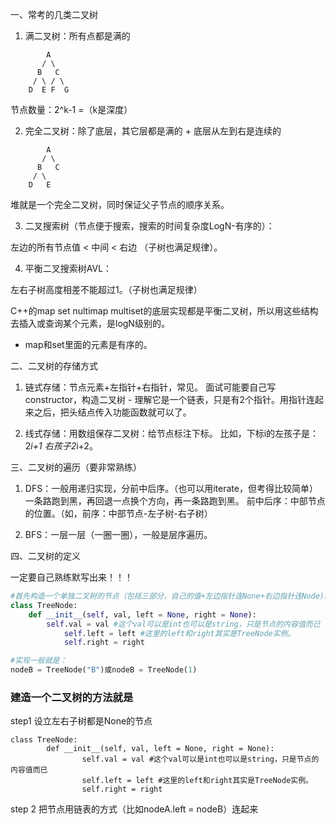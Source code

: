 一、常考的几类二叉树

1. 满二叉树：所有点都是满的
```
        A
       / \
      B   C
     / \ / \
    D  E F  G
```

节点数量：2^k-1 =（k是深度）


2. 完全二叉树：除了底层，其它层都是满的 + 底层从左到右是连续的
```
        A
       / \
      B   C
     / \ 
    D   E
```
堆就是一个完全二叉树，同时保证父子节点的顺序关系。


3. 二叉搜索树（节点便于搜索，搜索的时间复杂度LogN-有序的）：

左边的所有节点值 < 中间 < 右边 （子树也满足规律）。


4. 平衡二叉搜索树AVL：

左右子树高度相差不能超过1。（子树也满足规律）

C++的map set nultimap multiset的底层实现都是平衡二叉树，所以用这些结构去插入或查询某个元素，是logN级别的。
- map和set里面的元素是有序的。


二、二叉树的存储方式

1. 链式存储：节点元素+左指针+右指针，常见。
面试可能要自己写constructor，构造二叉树 - 理解它是一个链表，只是有2个指针。用指针连起来之后，把头结点传入功能函数就可以了。

2. 线式存储：用数组保存二叉树：给节点标注下标。
 比如，下标i的左孩子是：2*i+1 右孩子2*i+2。


三、二叉树的遍历（要非常熟练）

1. DFS：一般用递归实现，分前中后序。（也可以用iterate，但考得比较简单）
一条路跑到黑，再回退一点换个方向，再一条路跑到黑。
前中后序：中部节点的位置。（如，前序：中部节点-左子树-右子树）

2. BFS：一层一层（一圈一圈），一般是层序遍历。


四、二叉树的定义

一定要自己熟练默写出来！！！

```python
#首先构造一个单独二叉树的节点（包括三部分，自己的值+左边指针连None+右边指针连Node)。
class TreeNode:
    def __init__(self, val, left = None, right = None):
        self.val = val #这个val可以是int也可以是string，只是节点的内容值而已
            self.left = left #这里的left和right其实是TreeNode实例。
            self.right = right

#实现一般就是：
nodeB = TreeNode("B")或nodeB = TreeNode(1)

```



### 建造一个二叉树的方法就是 

step1 设立左右子树都是None的节点

```
class TreeNode:
        def __init__(self, val, left = None, right = None):
                self.val = val #这个val可以是int也可以是string，只是节点的内容值而已
                self.left = left #这里的left和right其实是TreeNode实例。
                self.right = right
```

step 2 把节点用链表的方式（比如nodeA.left = nodeB）连起来




